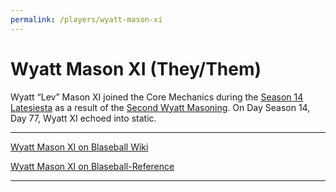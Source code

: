 ```yaml
---
permalink: /players/wyatt-mason-xi
---
```


# Wyatt Mason XI (They/Them)

Wyatt “Lev” Mason XI joined the Core Mechanics during the [Season 14 Latesiesta](/team-history/season14/#psychoacoustics-and-wyatt-mason-xi) 
as a result of the [Second Wyatt Masoning](https://www.blaseball.wiki/w/Second_Wyatt_Masoning). On Day Season 14, Day 
77, Wyatt XI echoed into static.

---

[Wyatt Mason XI on Blaseball Wiki](https://www.blaseball.wiki/w/Wyatt_Mason_XI)

[Wyatt Mason XI on Blaseball-Reference](https://blaseball-reference.com/players/wyatt-mason-xi)

---